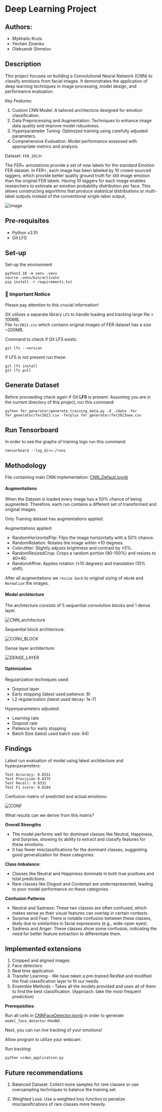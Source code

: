 # Deep Learning Project

## Authors:

* Mykhailo Kruts
* Yevhen Zinenko
* Oleksandr Shmelov

## Description
This project focuses on building a Convolutional Neural Network (CNN) to classify emotions from facial images.   It demonstrates the application of deep learning techniques in image processing, model design, and performance evaluation.

Key Features:
1. Custom CNN Model: A tailored architecture designed for emotion classification.
2. Data Preprocessing and Augmentation: Techniques to enhance image data quality and improve model robustness.
3. Hyperparameter Tuning: Optimized training using carefully adjusted parameters.
4. Comprehensive Evaluation: Model performance assessed with appropriate metrics and analysis.

Dataset: `FER_2013+`

The FER+ annotations provide a set of new labels for the standard Emotion FER dataset. In FER+, each image has been labeled by 10 crowd-sourced taggers, which provide better quality ground truth for still image emotion than the original FER labels. Having 10 taggers for each image enables researchers to estimate an emotion probability distribution per face. This allows constructing algorithms that produce statistical distributions or multi-label outputs instead of the conventional single-label output,

![image](https://raw.githubusercontent.com/Microsoft/FERPlus/master/FER+vsFER.png)

## Pre-requisites

* Python v3.10
* Git LFS

## Set-up

Set-up the environment

```
python3.10 -m venv .venv
source .venv/bin/activate
pip install -r requirements.txt
```

### 🚨 Important Notice
Please pay attention to this crucial information!  

Git utilizes a separate library `LFS` to handle loading and tracking large file > 100MB.  
File `fer2013.csv` which contains original images of FER dataset has a size ~200MB.

Command to check if Git LFS exists:
```
git lfs --version
```

If LFS is not present run these:
```
git lfs install 
git lfs pull
```

## Generate Dataset

Before proceeding check again if Git **LFS** is present.
Assuming you are in the current directory of this project, run this command:

```
python fer_generator/generate_training_data.py -d ./data -fer fer_generator/fer2013.csv -ferplus fer_generator/fer2013new.csv
```

## Run Tensorboard

In order to see the graphs of training logs run this command:
```
tensorboard --log_dir=./runs
```

## Methodology


File containing main CNN implementation: [CNN_Default.ipynb](./CNN_Default.ipynb)

#### Augmentations

When the Dataset is loaded every image has a 50% chance of being augmented. Therefore, each run contains a different set of transformed and original images.

Only Training dataset has augmentations applied.

Augmentations applied: 

- RandomHorizontalFlip: Flips the image horizontally with a 50% chance.
- RandomRotation: Rotates the image within ±10 degrees.
- ColorJitter: Slightly adjusts brightness and contrast by ±5%.
- RandomResizedCrop: Crops a random portion (90-100%) and resizes to 40×40.
- RandomAffine: Applies rotation (±10 degrees) and translation (10% shift).

After all augmentations we `resize back` to original sizing of `48x48` and `Normalize` the images.

#### Model architecture

The architecture consists of 5 sequential convolution blocks and 1 dense layer.

![CNN_architecture](./data/CNN_ARCHITECTURE.png)

Sequential block architecture: 

![CONV_BLOCK](./data/CONV_BLOCK.png)

Dense layer architecture:

![DENSE_LAYER](./data/DENSE_LAYER.png)

#### Optimization

Regularization techniques used:

* Dropout layer
* Early stopping    (latest used patience: 8)
* L2 regularization (latest used decay: 1e-7)

Hyperparameters adjusted:

* Learning rate
* Dropout rate
* Patience for early stopping 
* Batch Size        (latest used batch size: 64)

## Findings 

Latest run evaluation of model using latest architecture and hyperparameters: 

```
Test Accuracy: 0.8331
Test Precision 0.8375
Test Recall: 0.8331
Test F1 score: 0.8184
```

Confusion matrix of predicted and actual emotions: 

![CONF](./data/CONFUSION_MATRIX.png)

What results can we derive from this matrix?

**Overall Strengths**
* The model performs well for dominant classes like Neutral, Happiness, and Surprise, showing its ability to extract and classify features for these emotions.
* It has fewer misclassifications for the dominant classes, suggesting good generalization for these categories.

**Class Imbalance:**
* Classes like Neutral and Happiness dominate in both true positives and total predictions.
* Rare classes like Disgust and Contempt are underrepresented, leading to poor model performance on these categories.


**Confusion Patterns** 
* Neutral and Sadness: These two classes are often confused, which makes sense as their visual features can overlap in certain contexts.
* Surprise and Fear: There is notable confusion between these classes, likely due to similarities in facial expressions (e.g., wide-open eyes).
* Sadness and Anger: These classes show some confusion, indicating the need for better feature extraction to differentiate them.


## Implemented extensions

1. Cropped and aligned images
2. Face detectors
3. Real time application
4. Transfer Learning - We have taken a pre-trained ResNet and modified the final classification layer to fit our needs.
5. Ensemble Methods - Takes all the models provided and uses all of them to find the best classification. (Approach: take the most frequent prediction) 

**Prerequisities**:

Run all cells in [CNNFaceDetector.ipynb](./CNNFaceDetector.ipynb) in order to generate `model_face_detector` model.

Next, you can run live tracking of your emotions!

Allow program to utilize your webcam.

Run tracking:

```
python video_application.py
```

## Future recommendations

1. Balanced Dataset:
Collect more samples for rare classes or use oversampling techniques to balance the training set.

2. Weighted Loss:
Use a weighted loss function to penalize misclassifications of rare classes more heavily.